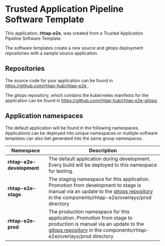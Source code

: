 # Trusted Application Pipeline Software Template

This application, **rhtap-e2e**, was created from a Trusted Application Pipeline Software Template.

The software templates create a new source and gitops deployment repositories with a sample source application. 

## Repositories

The source code for your application can be found in [https://github.com/rhtap-hub/rhtap-e2e ](https://github.com/rhtap-hub/rhtap-e2e ).
 
The gitops repository, which contains the kubernetes manifests for the application can be found in 
[https://github.com/rhtap-hub/rhtap-e2e-gitops ](https://github.com/rhtap-hub/rhtap-e2e-gitops ) 

## Application namespaces 

The default application will be found in the following namespaces. Applications can be deployed into unique namespaces or multiple software templates can also bet generated into the same group namespaces.  

|  Namespace   |  Description   |  
| -------- | -------- |   
| **rhtap-e2e-development** | The default application during development. Every build will be deployed to this namespace for testing. | 
| **rhtap-e2e-stage** | The staging namespace for this application. Promotion from development to stage is manual via an update to the [gitops repository](https://github.com/rhtap-hub/rhtap-e2e-gitops ) in the components/rhtap-e2e/overlays/prod directory |  
| **rhtap-e2e-prod** | The production namespace for this application. Promotion from stage to production is manual via an update to the [gitops repository](https://github.com/rhtap-hub/rhtap-e2e-gitops ) in the components/rhtap-e2e/overlays/prod directory | 